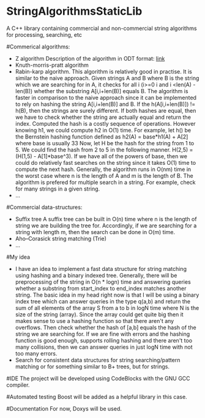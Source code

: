 StringAlgorithmsStaticLib
=========================

A C++ library containing commercial and non-commercial string algorithms for processing, searching, etc

#Commerical algorithms:
- Z algorithm 
Description of the algorithm in ODT format: [link](https://github.com/martinradev/TiraLabra/blob/master/Docs/z%20algorithm.odt)
- Knuth-morris-pratt algorithm
- Rabin-karp algorithm.
This algorithm is relatively good in practise. It is similar to the naive approach. Given strings A and B where B is the string which we are searching for in A, it checks for all i (i>=0 i and i <len(A) - len(B)) whether the substring A[i,i+len(B)] equals B. The algorithm is faster in comparison to the naive approach since it can be implemented to rely on hashing the string A[i,i+len(B)] and B. If the h(A[i,i+len(B)]) != h(B), then the strings are surely different. If both hashes are equal, then we have to check whether the string are actually equal and return the index. Computed the hash is a costly sequence of operations. However knowing h1, we could compute h2 in O(1) time.
For example, let h() be the Bernstein hashing function defined as
h2(A) = base*h1(A) + A[2] where base is usually 33
Now, let H be the hash for the string from 1 to 5. 
We could find the hash from 2 to 5 in the following manner. H(2,5) = (H(1,5) - A[1]*base^3).
If we have all of the powers of base, then we could do relatively fast searches on the string since it takes O(1) time to compute the next hash.
Generally, the algorithm runs in O(nm) time in the worst case where n is the length of A and m is the length of B. The algorithm is prefered for multiple search in a string. For example, check for many strings in a given string.
- ...

#Commercial data-structures:
- Suffix tree
A suffix tree can be built in O(n) time where n is the length of string we are building the tree for. Accordingly, if we are searching for a string with length m, then the search can be done in O(m) time.
- Aho–Corasick string matching (Trie)
- ...

#My idea
- I have an idea to implement a fast data structure for string matching using hashing and a binary indexed tree. Generally, 
there will be preprocessing of the string in O(n * logn) time and answering queries whether a substring from start_index to
end_index matches another string.
The basic idea in my head right now is that I will be using a binary index tree which can answer queries in the type q(a,b) and return the sum of all elements of the array S from a to b in logN time where N is the size of the string (array). Since the array could get quite big then it makes sense to use a hashing function so that there aren't any overflows. Then check whether the hash of [a,b] equals the hash of the string we are searching for. If we are fine with errors and the hashing function is good enough, supports rolling hashing and there aren't too many collisions, then we can answer queries in just logN time with not too many errors.
- Search for consistent data structures for string searching/pattern matching or for something similar to B+ trees, but for strings.


#IDE
The project will be developed using CodeBlocks with the GNU GCC compiler.

#Automated testing
Boost will be added as a helpful library in this case.

#Documentation
For now, Doxys will be used.
